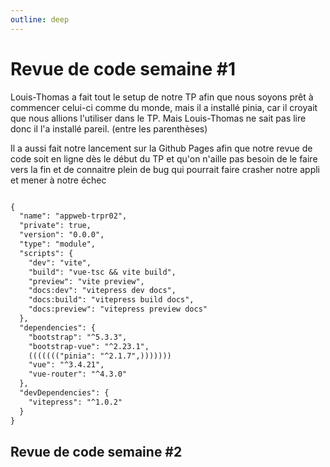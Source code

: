 ```yaml
---
outline: deep
---
```

# Revue de code semaine #1

Louis-Thomas a fait tout le setup de notre TP afin que nous soyons prêt à commencer celui-ci comme du monde, mais il a installé pinia, car il croyait que nous allions l'utiliser dans le TP.
Mais Louis-Thomas ne sait pas lire donc il l'a installé pareil. (entre les parenthèses)

Il a aussi fait notre lancement sur la Github Pages afin que notre revue de code soit en ligne dès le début du TP et qu'on n'aille pas besoin de le faire vers la fin et de connaitre plein de bug qui pourrait faire crasher notre appli et mener à notre échec

```md

{
  "name": "appweb-trpr02",
  "private": true,
  "version": "0.0.0",
  "type": "module",
  "scripts": {
    "dev": "vite",
    "build": "vue-tsc && vite build",
    "preview": "vite preview",
    "docs:dev": "vitepress dev docs",
    "docs:build": "vitepress build docs",
    "docs:preview": "vitepress preview docs"
  },
  "dependencies": {
    "bootstrap": "^5.3.3",
    "bootstrap-vue": "^2.23.1",
    ((((((("pinia": "^2.1.7",)))))))
    "vue": "^3.4.21",
    "vue-router": "^4.3.0"
  },
  "devDependencies": {
    "vitepress": "^1.0.2"
  }
}
```

## Revue de code semaine #2
